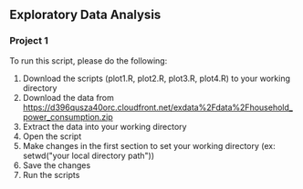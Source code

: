 ## Exploratory Data Analysis
### Project 1

To run this script, please do the following:

1. Download the scripts (plot1.R, plot2.R, plot3.R, plot4.R) to your working directory
2. Download the data from https://d396qusza40orc.cloudfront.net/exdata%2Fdata%2Fhousehold_power_consumption.zip
3. Extract the data into your working directory
4. Open the script
5. Make changes in the first section to set your working directory (ex: setwd("your local directory path"))
6. Save the changes
7. Run the scripts
